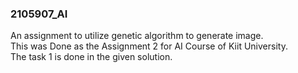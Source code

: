 ### 2105907_AI
An assignment to utilize genetic algorithm to generate image.
<br>
This was Done as the Assignment 2 for AI Course of Kiit University.
<br>
The task 1 is done in the given solution.
